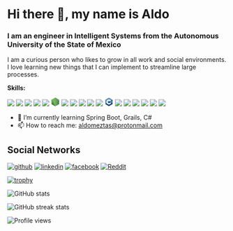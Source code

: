 # Hi there 👋, my name is Aldo
### I am an engineer in Intelligent Systems from the Autonomous University of the State of Mexico
I am a curious person who likes to grow in all work and social environments. I love learning new things that I can implement to streamline large processes.

**Skills:**  

<code><img height="20" src="https://cdn.worldvectorlogo.com/logos/html-1.svg"></code>
<code><img height="20" src="https://cdn.worldvectorlogo.com/logos/css-3.svg"></code>
<code><img height="20" src="https://cdn.worldvectorlogo.com/logos/sass-1.svg"></code>
<code><img height="20" src="https://cdn.worldvectorlogo.com/logos/tailwind-css-2.svg"></code>
<code><img height="20" src="https://cdn.worldvectorlogo.com/logos/logo-javascript.svg"></code>
<code><img height="20" src="https://raw.githubusercontent.com/github/explore/80688e429a7d4ef2fca1e82350fe8e3517d3494d/topics/nodejs/nodejs.png"></code>
<code><img height="20" src="https://cdn.worldvectorlogo.com/logos/vue-9.svg"></code>
<code><img height="20" src="https://cdn.worldvectorlogo.com/logos/python-5.svg"></code>
<code><img height="20" src="https://cdn.worldvectorlogo.com/logos/django.svg"></code>
<code><img height="20" src="https://cdn.worldvectorlogo.com/logos/java.svg"></code>
<code><img height="20" src="https://cdn.worldvectorlogo.com/logos/php-1.svg"></code>
<code><img height="20" src="https://raw.githubusercontent.com/github/explore/80688e429a7d4ef2fca1e82350fe8e3517d3494d/topics/cpp/cpp.png"></code>
<code><img height="20" src="https://cdn.worldvectorlogo.com/logos/dart.svg"></code>
<code><img height="20" src="https://cdn.worldvectorlogo.com/logos/flutter.svg"></code>
<code><img height="20" src="https://cdn.worldvectorlogo.com/logos/postgresql.svg"></code>
<code><img height="20" src="https://cdn.worldvectorlogo.com/logos/mariadb.svg"></code>
<code><img height="20" src="https://cdn.worldvectorlogo.com/logos/github-icon-1.svg"></code>
<code><img height="20" src="https://cdn.worldvectorlogo.com/logos/git-icon.svg"></code>

- 🌱 I’m currently learning Spring Boot, Grails, C# 
- 📫 How to reach me: aldomeztas@protonmail.com 

## Social Networks

[<img src='https://cdn.worldvectorlogo.com/logos/github-icon.svg' alt='github' height='40'>](https://github.com/Aldo-Meztas)  [<img src='https://cdn.worldvectorlogo.com/logos/linkedin-icon.svg' alt='linkedin' height='40'>](https://www.linkedin.com/in/aldo-meztas/)  [<img src='https://cdn.worldvectorlogo.com/logos/facebook-3-2.svg' alt='facebook' height='40'>](https://www.facebook.com/aldo.jordison.7)  [<img src='https://cdn.worldvectorlogo.com/logos/reddit-4.svg' alt='Reddit' height='40'>](https://www.reddit.com/user/ALDO_MEZTAS)  

[![trophy](https://github-profile-trophy.vercel.app/?username=Aldo-Meztas)](https://github.com/ryo-ma/github-profile-trophy)

![GitHub stats](https://github-readme-stats.vercel.app/api?username=Aldo-Meztas&show_icons=true)  

![GitHub streak stats](https://github-readme-streak-stats.herokuapp.com/?user=Aldo-Meztas)  

![Profile views](https://gpvc.arturio.dev/Aldo-Meztas)

